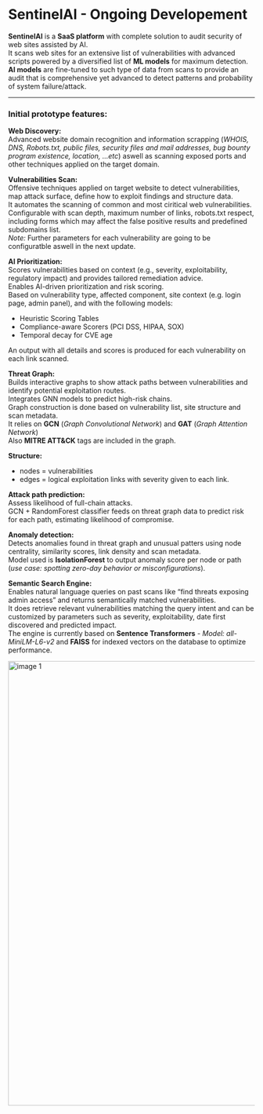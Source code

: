 # SentinelAI - Ongoing Developement

**SentinelAI** is a **SaaS platform** with complete solution to audit security of web sites assisted by AI.  
It scans web sites for an extensive list of vulnerabilities with advanced scripts powered by a diversified list of **ML models** for maximum detection.  
**AI models** are fine-tuned to such type of data from scans to provide an audit that is comprehensive yet advanced to detect patterns and probability of system failure/attack.

---

### Initial prototype features:

**Web Discovery:**  
Advanced website domain recognition and information scrapping (*WHOIS, DNS, Robots.txt, public files, security files and mail addresses, bug bounty program existence, location, ...etc*) aswell as scanning exposed ports and other techniques applied on the target domain.

**Vulnerabilities Scan:**  
Offensive techniques applied on target website to detect vulnerabilities, map attack surface, define how to exploit findings and structure data.  
It automates the scanning of common and most ciritical web vulnerabilities.  
Configurable with scan depth, maximum number of links, robots.txt respect, including forms which may affect the false positive results and predefined subdomains list.  
*Note:* Further parameters for each vulnerability are going to be configuratble aswell in the next update.

**AI Prioritization:**  
Scores vulnerabilities based on context (e.g., severity, exploitability, regulatory impact) and provides tailored remediation advice.  
Enables AI-driven prioritization and risk scoring.  
Based on vulnerability type, affected component, site context (e.g. login page, admin panel), and with the following models:  
- Heuristic Scoring Tables  
- Compliance-aware Scorers (PCI DSS, HIPAA, SOX)  
- Temporal decay for CVE age  

An output with all details and scores is produced for each vulnerability on each link scanned.

**Threat Graph:**  
Builds interactive graphs to show attack paths between vulnerabilities and identify potential exploitation routes.  
Integrates GNN models to predict high-risk chains.  
Graph construction is done based on vulnerability list, site structure and scan metadata.  
It relies on **GCN** (*Graph Convolutional Network*) and **GAT** (*Graph Attention Network*)  
Also **MITRE ATT&CK** tags are included in the graph.  

**Structure:**  
- nodes = vulnerabilities  
- edges = logical exploitation links with severity given to each link.

**Attack path prediction:**  
Assess likelihood of full-chain attacks.  
GCN + RandomForest classifier feeds on threat graph data to predict risk for each path, estimating likelihood of compromise.

**Anomaly detection:**  
Detects anomalies found in threat graph and unusual patters using node centrality, similarity scores, link density and scan metadata.  
Model used is **IsolationForest** to output anomaly score per node or path (*use case: spotting zero-day behavior or misconfigurations*).

**Semantic Search Engine:**  
Enables natural language queries on past scans like “find threats exposing admin access” and returns semantically matched vulnerabilities.  
It does retrieve relevant vulnerabilities matching the query intent and can be customized by parameters such as severity, exploitability, date first discovered and predicted impact.  
The engine is currently based on **Sentence Transformers** - *Model: all-MiniLM-L6-v2* and **FAISS** for indexed vectors on the database to optimize performance.

<img width="906" alt="image 1" src="https://github.com/user-attachments/assets/cb078c23-30ae-41fc-bb76-9a984f35621b" />
